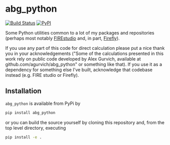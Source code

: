 # abg_python

[![Build Status](https://travis-ci.com/agurvich/abg_python.svg?branch=master)](https://travis-ci.com/agurvich/abg_python)
[![PyPI](https://img.shields.io/pypi/v/abg_python)](https://pypi.org/project/abg_python)

Some Python utilities common to a lot of my packages and repositories (perhaps most notably [FIREstudio](https://github.com/agurvich/FIRE_studio) and, in part, [Firefly](https://github.com/ageller/Firefly)).

If you use any part of this code for direct calculation please put a nice thank you in your acknowledgements ("Some of the calculations presented in this work rely on public code developed by Alex Gurvich, available at github.com/agurvich/abg_python" or something like that). If you use it as a dependency for something else I've built, acknowledge that codebase instead (e.g. FIRE studio or Firefly). 

## Installation
 `abg_python` is available from PyPi by
 ```bash
 pip install abg_python
 ```
 
 or you can build the source yourself by cloning this repository and, from the top level directory, executing
 ```bash
 pip install -e .
 ```
